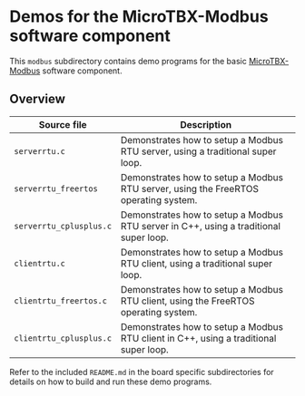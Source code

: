 # Demos for the MicroTBX-Modbus software component

This `modbus`  subdirectory contains demo programs for the basic [MicroTBX-Modbus](https://github.com/feaser/microtbx-modbus) software component.

## Overview

| Source file             | Description                                                  |
| ----------------------- | ------------------------------------------------------------ |
| `serverrtu.c`           | Demonstrates how to setup a Modbus RTU server, using a traditional super loop. |
| `serverrtu_freertos`    | Demonstrates how to setup a Modbus RTU server, using the FreeRTOS operating system. |
| `serverrtu_cplusplus.c` | Demonstrates how to setup a Modbus RTU server in C++, using a traditional super loop. |
| `clientrtu.c`           | Demonstrates how to setup a Modbus RTU client, using a traditional super loop. |
| `clientrtu_freertos.c`  | Demonstrates how to setup a Modbus RTU client, using the FreeRTOS operating system. |
| `clientrtu_cplusplus.c` | Demonstrates how to setup a Modbus RTU client in C++, using a traditional super loop. |

Refer to the included `README.md` in the board specific subdirectories for details on how to build and run these demo programs.
